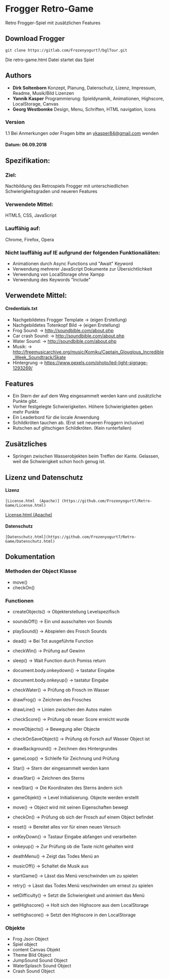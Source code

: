 # Frogger Retro-Game
Retro Frogger-Spiel mit zusätzlichen Features 

## Download Frogger

```
git clone https://gitlab.com/Frozenyogurt7/bglTour.git
```

Die retro-game.html Datei startet das Spiel



## Authors

* **Dirk Soltenborn** Konzept, Planung, Datenschutz, Lizenz, Impressum, Readme, Musik/Bild Lizenzen
* **Yannik Kasper** Programmierung: Spieldynamik, Animationen, Highscore, LocalStorage, Canvas
* **Georg Westbomke** Design, Menu, Schriften, HTML navigation, Icons



### Version
1.1 Bei Anmerkungen oder Fragen bitte an ykasper84@gmail.com wenden
#### Datum: 06.09.2018

## Spezifikation:

### Ziel:            
Nachbildung des Retrospiels Frogger mit unterschiedlichen Schwierigkeitsgraden und neueren Features
### Verwendete Mittel: 
HTML5, CSS, JavaScript
### Lauffähig auf:   
Chrome, Firefox, Opera
### Nicht lauffähig auf IE aufgrund der folgenden Funktionaliäten:
* Animationen durch Async Functions und "Await" Keyword
* Verwendung mehrerer JavaScript Dokumente zur Übersichtlichkeit
* Verwendung von LocalStorage ohne Xampp
* Verwendung des Keywords "Include"



## Verwendete Mittel:
#### Credentials.txt
* Nachgebildetes Frogger Template -> (eigen Erstellung)
* Nachgebildetes Totenkopf Bild   -> (eigen Erstellung)  
* Frog Sound:                     -> http://soundbible.com/about.php
* Car crash Sound:                -> http://soundbible.com/about.php
* Water Sound:                    -> http://soundbible.com/about.php
* Musik:                          -> http://freemusicarchive.org/music/Komiku/Captain_Glouglous_Incredible_Week_Soundtrack/Skate
* Hintergrung                     -> https://www.pexels.com/photo/led-light-signage-1293269/


## Features
* Ein Stern der auf dem Weg eingesammelt werden kann und zusätzliche Punkte gibt.
* Vorher festgelegte Schwierigkeiten. Höhere Schwierigkeiten geben mehr Punkte
* Ein Leaderbord für die locale Anwendung
* Schildkröten tauchen ab. (Erst seit neueren Froggern inclusive)
* Rutschen auf glitschigen Schildkröten. (Kein runterfallen)

## Zusätzliches
* Springen zwischen Wasserobjekten beim Treffen der Kante. Gelassen, weil die Schwierigkeit schon hoch genug ist.

## Lizenz und Datenschutz

#### Lizenz

```
[License.html  (Apache)] (https://github.com/Frozenyogurt7/Retro-Game/License.html)
```

[License.html  (Apache)]( https://github.com/Frozenyogurt7/Retro-Game/License.html)


#### Datenschutz
```
[Datenschutz.html](https://github.com/Frozenyogurt7/Retro-Game/Datenschutz.html)
```

## Dokumentation

### Methoden der Object Klasse
* move()
* checkOn()

### Functionen
* createObjects()			  -> Objekterstellung Levelspezifisch
  
* soundsOff()                 -> Ein und ausschalten von Sounds
* playSound()                 -> Abspielen des Frosch Sounds
* dead()                      -> Bei Tot ausgeführte Function
* checkWin()                  -> Prüfung auf Gewinn
* sleep()                     -> Wait Function durch Pomiss return
* document.body.onkeydown()   -> tastatur Eingabe
* document.body.onkeyup()     -> tastatur Eingabe
* checkWater()                -> Prüfung ob Frosch im Wasser
* drawFrog()                  -> Zeichnen des Frosches
* drawLine()                  -> Linien zwischen den Autos malen
* checkScore()                -> Prüfung ob neuer Score erreicht wurde
* moveObjects()               -> Bewegung aller Objecte
* checkOnSaveObject()         -> Prüfung ob Forsch auf Wasser Object ist
* drawBackground()            -> Zeichnen des Hintergrundes
* gameLoop()                  -> Schleife für Zeichnung und Prüfung 
* Star()                      -> Stern der eingesammelt werden kann
* drawStar()                  -> Zeichnen des Sterns
* newStar()                   -> Die Koordinaten des Sterns ändern sich
* gameObjekt()				  -> Level Initialisierung. Objecte werden erstellt
* move()					  -> Object wird mit seinen Eigenschaften bewegt
* checkOn()					  -> Prüfung ob sich der Frosch auf einem Object befindet
* reset()				      -> Bereitet alles vor für einen neuen Versuch		
* onKeyDown()				  -> Tastaur Eingabe abfangen und verarbeiten
* onkeyup()					  -> Zur Prüfung ob die Taste nicht gehalten wird
* deathMenu()				  -> Zeigt das Todes Menü an	
* musicOff()				  -> Schaltet die Musik aus
* startGame()				  -> Lässt das Menü verschwinden um zu spielen
* retry()					  -> Lässt das Todes Menü veschwinden um erneut zu spielen
* setDifficulty()			  -> Setzt die Schwierigkeit und animiert das Menü
* getHighscore()			  -> Holt sich den Highscore aus dem LocalStorage
* setHighscore()			  -> Setzt den Highscore in den LocalStorage	

### Objekte
* Frog Json Object
* Spiel object
* content Canvas Objekt
* Theme Bild Object
* JumpSound Sound Object
* WaterSplasch Sound Object
* Crash Sound Object
